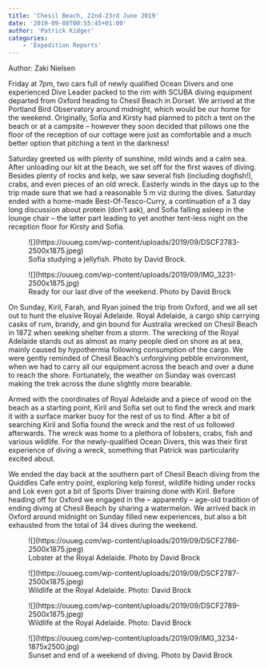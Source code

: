 ```yaml
---
title: 'Chesil Beach, 22nd-23rd June 2019'
date: '2019-09-08T00:55:45+01:00'
author: 'Patrick Kidger'
categories:
    - 'Expedition Reports'
---
```


Author: Zaki Nielsen

Friday at 7pm, two cars full of newly qualified Ocean Divers and one experienced Dive Leader packed to the rim with SCUBA diving equipment departed from Oxford heading to Chesil Beach in Dorset. We arrived at the Portland Bird Observatory around midnight, which would be our home for the weekend. Originally, Sofia and Kirsty had planned to pitch a tent on the beach or at a campsite – however they soon decided that pillows one the floor of the reception of our cottage were just as comfortable and a much better option that pitching a tent in the darkness!

Saturday greeted us with plenty of sunshine, mild winds and a calm sea. After unloading our kit at the beach, we set off for the first waves of diving. Besides plenty of rocks and kelp, we saw several fish (including dogfish!), crabs, and even pieces of an old wreck. Easterly winds in the days up to the trip made sure that we had a reasonable 5 m viz during the dives. Saturday ended with a home-made Best-Of-Tesco-Curry, a continuation of a 3 day long discussion about protein (don’t ask), and Sofia falling asleep in the lounge chair – the latter part leading to yet another tent-less night on the reception floor for Kirsty and Sofia.

<figure class="wp-block-image">![](https://ouueg.com/wp-content/uploads/2019/09/DSCF2783-2500x1875.jpeg)<figcaption>Sofia studying a jellyfish. Photo by David Brock.</figcaption></figure><figure class="wp-block-image">![](https://ouueg.com/wp-content/uploads/2019/09/IMG_3231-2500x1875.jpg)<figcaption>Ready for our last dive of the weekend. Photo by David Brock</figcaption></figure>On Sunday, Kiril, Farah, and Ryan joined the trip from Oxford, and we all set out to hunt the elusive Royal Adelaide. Royal Adelaide, a cargo ship carrying casks of rum, brandy, and gin bound for Australia wrecked on Chesil Beach in 1872 when seeking shelter from a storm. The wrecking of the Royal Adelaide stands out as almost as many people died on shore as at sea, mainly caused by hypothermia following consumption of the cargo. We were gently reminded of Chesil Beach’s unforgiving pebble environment, when we had to carry all our equipment across the beach and over a dune to reach the shore. Fortunately, the weather on Sunday was overcast making the trek across the dune slightly more bearable.

Armed with the coordinates of Royal Adelaide and a piece of wood on the beach as a starting point, Kiril and Sofia set out to find the wreck and mark it with a surface marker buoy for the rest of us to find. After a bit of searching Kiril and Sofia found the wreck and the rest of us followed afterwards. The wreck was home to a plethora of lobsters, crabs, fish and various wildlife. For the newly-qualified Ocean Divers, this was their first experience of diving a wreck, something that Patrick was particularity excited about.

We ended the day back at the southern part of Chesil Beach diving from the Quiddles Cafe entry point, exploring kelp forest, wildlife hiding under rocks and Lok even got a bit of Sports Diver training done with Kiril. Before heading off for Oxford we engaged in the – apparently – age-old tradition of ending diving at Chesil Beach by sharing a watermelon. We arrived back in Oxford around midnight on Sunday filled new experiences, but also a bit exhausted from the total of 34 dives during the weekend.

<figure class="wp-block-image">![](https://ouueg.com/wp-content/uploads/2019/09/DSCF2786-2500x1875.jpeg)<figcaption>Lobster at the Royal Adelaide. Photo by David Brock</figcaption></figure><figure class="wp-block-image">![](https://ouueg.com/wp-content/uploads/2019/09/DSCF2787-2500x1875.jpeg)<figcaption>Wildlife at the Royal Adelaide. Photo: David Brock</figcaption></figure><figure class="wp-block-image">![](https://ouueg.com/wp-content/uploads/2019/09/DSCF2789-2500x1875.jpeg)<figcaption>Wildlife at the Royal Adelaide. Photo: David Brock</figcaption></figure><figure class="wp-block-image">![](https://ouueg.com/wp-content/uploads/2019/09/IMG_3234-1875x2500.jpg)<figcaption>Sunset and end of a weekend of diving. Photo by David Brock</figcaption></figure>
